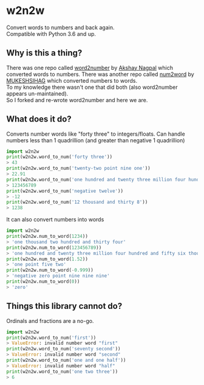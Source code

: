# w2n2w

Convert words to numbers and back again.  
Compatible with Python 3.6 and up.


## Why is this a thing?

There was one repo called [word2number](https://github.com/akshaynagpal/w2n) by [Akshay Nagpal](https://github.com/akshaynagpal) which converted words to numbers.
There was another repo called [num2word](https://github.com/MUKESHSIHAG/python_library_num2word) by [MUKESHSIHAG](https://github.com/MUKESHSIHAG) which converted numbers to words.  
To my knowledge there wasn't one that did both (also word2number appears un-maintained).  
So I forked and re-wrote word2number and here we are.


## What does it do?

Converts number words like "forty three" to integers/floats. Can handle numbers less than 1 quadrillion (and greater than negative 1 quadrillion)

```python
import w2n2w
print(w2n2w.word_to_num('forty three'))
> 43
print(w2n2w.word_to_num('twenty-two point nine one'))
> 22.91
print(w2n2w.word_to_num('one hundred and twenty three million four hundred and fifty six thousand seven hundred and eighty nine'))
> 123456789
print(w2n2w.word_to_num('negative twelve'))
> -12
print(w2n2w.word_to_num('12 thousand and thirty 8'))
> 1238
```

It can also convert numbers into words

```python
import w2n2w
print(w2n2w.num_to_word(1234))
> 'one thousand two hundred and thirty four'
print(w2n2w.num_to_word(123456789))
> 'one hundred and twenty three million four hundred and fifty six thousand seven hundred and eighty nine'
print(w2n2w.num_to_word(1.52))
> 'one point five two'
print(w2n2w.num_to_word(-0.999))
> 'negative zero point nine nine nine'
print(w2n2w.num_to_word(0))
> 'zero'
```

## Things this library cannot do?

Ordinals and fractions are a no-go.

```python
import w2n2w
print(w2n2w.word_to_num('first'))
> ValueError: invalid number word "first"
print(w2n2w.word_to_num('seventy second'))
> ValueError: invalid number word "second"
print(w2n2w.word_to_num('one and one half'))
> ValueError: invalid number word "half"
print(w2n2w.word_to_num('one two three'))
> 6
```
